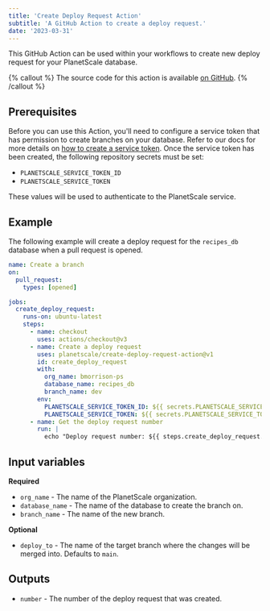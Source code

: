 ```yaml
---
title: 'Create Deploy Request Action'
subtitle: 'A GitHub Action to create a deploy request.'
date: '2023-03-31'
---
```


This GitHub Action can be used within your workflows to create new deploy request for your PlanetScale database.

{% callout %} The source code for this action is available [on GitHub](https://github.com/planetscale/create-deploy-request-action). {% /callout %}

## Prerequisites

Before you can use this Action, you'll need to configure a service token that has permission to create branches on your database. Refer to our docs for more details on [how to create a service token](https://planetscale.com/docs/concepts/service-tokens). Once the service token has been created, the following repository secrets must be set:

- `PLANETSCALE_SERVICE_TOKEN_ID`
- `PLANETSCALE_SERVICE_TOKEN`

These values will be used to authenticate to the PlanetScale service.

## Example

The following example will create a deploy request for the `recipes_db` database when a pull request is opened.

```yml
name: Create a branch
on:
  pull_request:
    types: [opened]

jobs:
  create_deploy_request:
    runs-on: ubuntu-latest
    steps:
      - name: checkout
        uses: actions/checkout@v3
      - name: Create a deploy request
        uses: planetscale/create-deploy-request-action@v1
        id: create_deploy_request
        with:
          org_name: bmorrison-ps
          database_name: recipes_db
          branch_name: dev
        env:
          PLANETSCALE_SERVICE_TOKEN_ID: ${{ secrets.PLANETSCALE_SERVICE_TOKEN_ID }}
          PLANETSCALE_SERVICE_TOKEN: ${{ secrets.PLANETSCALE_SERVICE_TOKEN }}
      - name: Get the deploy request number
        run: |
          echo "Deploy request number: ${{ steps.create_deploy_request.outputs.number }}"
```

## Input variables

**Required**

- `org_name` - The name of the PlanetScale organization.
- `database_name` - The name of the database to create the branch on.
- `branch_name` - The name of the new branch.

**Optional**

- `deploy_to` - The name of the target branch where the changes will be merged into. Defaults to `main`.

## Outputs

- `number` - The number of the deploy request that was created.
